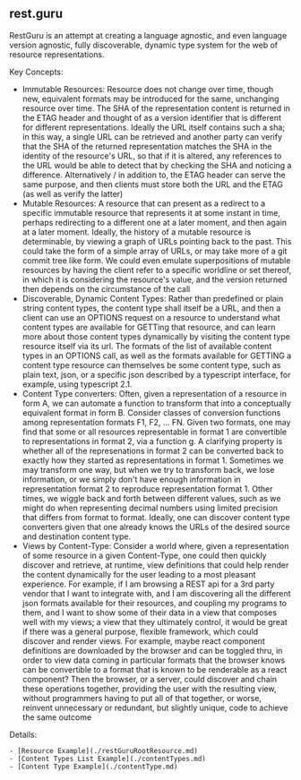 rest.guru
---------

RestGuru is an attempt at creating a language agnostic, and even language version agnostic,
fully discoverable, dynamic type system for the web of resource representations.

Key Concepts:

- Immutable Resources: Resource does not change over time, though new, equivalent formats may be introduced for the
    same, unchanging resource over time. The SHA of the representation content is returned in the ETAG header and 
    thought of as a version identifier that is different for different representations. Ideally the URL itself 
    contains such a sha; in this way, a single URL can be retrieved and another party can verify that the SHA of the
    returned representation matches the SHA in the identity of the resource's URL, so that if it is altered, any 
    references to the URL would be able to detect that by checking the SHA and noticing a difference. Alternatively /
    in addition to, the ETAG header can serve the same purpose, and then clients must store both the URL and the ETAG
    (as well as verify the latter)
- Mutable Resources: A resource that can present as a redirect to a specific immutable resource that represents it at
    some instant in time, perhaps redirecting to a different one at a later moment, and then again at a later moment. 
    Ideally, the history of a mutable resource is determinable, by viewing a graph of URLs pointing back to the past. 
    This could take the form of a simple array of URLs, or may take more of a git commit tree like form.
    We could even emulate superpositions of mutable resources by having the client refer to a specific worldline or 
    set thereof, in which it is considering the resource's value, and the version returned then depends on the 
    circumstance of the call
- Discoverable, Dynamic Content Types: Rather than predefined or plain string content types, the content type shall 
    itself be a URL, and then a client can use an OPTIONS request on a resource to understand what content types are 
    available for GETTing that resource, and can learn more about those content types dynamically by visiting the 
    content type resource itself via its url. The formats of the list of available content types in an OPTIONS call, 
    as well as the formats available for GETTING a content type resource can themselves be some content type, such as
    plain text, json, or a specific json described by a typescript interface, for example, using typescript 2.1.
- Content Type converters: Often, given a representation of a resource in form A, we can automate a function to 
    transform that into a conceptually equivalent format in form B. Consider classes of conversion functions among 
    representation formats F1, F2, ... FN. Given two formats, one may find that some or all resources representable 
    in format 1 are convertible to representations in format 2, via a function g. A clarifying property is whether 
    all of the represenations in format 2 can be converted back to exactly how they started as representations in 
    format 1. Sometimes we may transform one way, but when we try to transform back, we lose information, or we 
    simply don't have enough information in representation format 2 to reproduce representation format 1. Other times,
    we wiggle back and forth between different values, such as we might do when representing decimal numbers using 
    limited precision that differs from format to format. Ideally, one can discover content type converters given 
    that one already knows the URLs of the desired source and  destination content type.
- Views by Content-Type: Consider a world where, given a representation of some resource in a given Content-Type, one 
    could then quickly discover and retrieve, at runtime, view definitions that could help render the content
    dynamically for the user leading to a most pleasant experience. For example, if I am browsing a REST api for a 
    3rd party vendor that I want to integrate with, and I am discovering all the different json formats available for 
    their resources, and coupling my programs to them, and I want to show some of their data in a view that composes 
    well with my views; a view that they ultimately control, it would be great if there was a general purpose, 
    flexible framework, which could discover and render views. For example, maybe react component definitions are 
    downloaded by the browser and can be toggled thru, in order to view data coming in particular formats that the 
    browser knows can be convertible to a format that is known to be renderable as a react component? Then the 
    browser, or a server, could discover and chain these operations together, providing the user with the resulting 
    view, without programmers having to put all of that together, or worse, reinvent unnecessary or redundant, but
    slightly unique, code to achieve the same outcome

Details:

    - [Resource Example](./restGuruRootResource.md)
    - [Content Types List Example](./contentTypes.md)
    - [Content Type Example](./contentType.md)